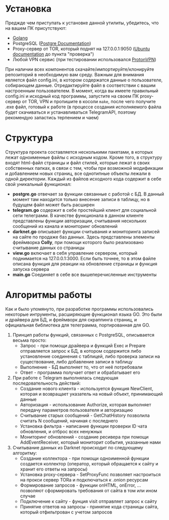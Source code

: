# Установка
  Преджде чем приступать к установке данной утилиты, убедитесь, что на вашем ПК присутствуют:
  - [Golang](https://go.dev/dl/)
  - PostgreSQL ([Postgre Documentation](https://www.postgresql.org/download/linux/ubuntu/))
  - Proxy-сервер от TOR, который поднят на 127.0.0.1:9050 ([Ubuntu documentation](https://help.ubuntu.ru/wiki/tor) до пункта "проверка")
  - Любой VPN сервис (при тестировании использовался [ProtonVPN](https://protonvpn.com/ru/))
            
При наличии всех компонентов скачайте/импортируйте/клонируйте репозиторий в необходимую вам среду.
    Важным для внимания является файл config.ini, в котором содержатся данные о пользователе, собирающем данные. Отредактируйте файл в соответствии с вашим настроенным пользователем.
    В момент, когда вы имеете правильный config.ini и исходный код программы, запустите на своем ПК proxy-сервер от TOR, VPN и пропишите в косоли `make`, после чего получите .ехе файл, готовый к работе (в процессе создания исполняемого файла будет скачиваться и устанавливаться TelegramAPI, поэтому рекомендую запастись терпением и чаем) 
# Структура
  Структура проекта составляется несколькими пакетами, в которых лежат одноименные файлы с исходным кодом. Кроме того, в структуру входят html-файл страницы и файл стилей, которые лежат в своих собственных папках, в связи с тем, чтобы при возможной модификации и добавлением новых страниц, все однотипные объекты лежали в одной директории.
  Каждый из файлов исходного кода содержит в себе свой уникальный функционал:
  - **postgre.go** отвечает за функции связанные с работой с БД. В данный момент там находится только внесение записи в таблицу, но в будущем файл может быть расширен
  - **telegram.go** содержит в себе простейший клиент для социальной сети телеграмм. В качестве функционала в данном клиенте представлены функции авторизации, считывания нескольких сообщений из канала и мониторинг обновлений
  -  **darknet.go** описывает функции считывания и мониторинга записей на сайте по продаже баз данных. Здесь представлены элементы фреймворка **Colly**, при помощи которого было реализовано считывание данных со страницы
  -  **view.go** включает в себя управление сервером, который поднимается на 127.0.0.1:3000. Если быть точнее, то в этом файле описана функция для реакции на обновление страницы и функция запуска сервера    
  -  **main.go** Соединяет в себе все вышеперечисленные инструменты
# Алгоритмы работы
  Как и было упомянуто, при разработке программы использовались некоторые интрументы, расширяющие функционал языка GO. Это были и драйвера для БД, и фреймворк для скраппинга страниц, и официальная библиотека для телеграмма, портированная для GO.
  1. Принцип работы функций, связанных с PostgreSQL, описывается весьма просто: 
     - Запрос - при помощи драйвера и функций Exec и Prepare отправляется запрос к БД, в котором содержится либо установление соединения с таблицей, либо проверка записи на существование, либо добавление записи в таблицу
     - Выполнение - БД выполняет то, что от неё потребовали
     - Ответ - программа получает ответ и обрабатывает его
2. При работе с Telegram выполнялась следующая последовательность действий:
   - Создание нового клиента - используется функция NewClient, которая и возвращает указатель на новый объект, принимающий данные
   - Авторизация - использование Authorize, которая выполняет передачу параметров пользователя и авторизацию
   - Считывание старых сообщений - GetChatHistory позволила считать N сообщений, начиная с последнего
   - Установка фильтра - написание функции проверки ID чата обновления, и отброс всех ненужных
   - Мониторинг обновлений - создание ресивера при помощи AddEventReceiver, который мониторит события, указанные нами
3. Считывание данных из Darknet происходит по следующему алгоритму:
   - Создание коллектора - при помощи одноименной функции создается коллектор (оператор, который обращается к сайту и хранит его ответы на запросы)
   - Установка proxy-сервера - SetProxyFunc позволяет настроиться на прокси сервер TORа и подключаться к .onion ресурсам
   - Формирование запросов - функции onHTML, onError, ... позволяют сформировать требования от сайта в том или ином случае 
   - Подключение к сайту - фунция visit отправляет запрос к сайту
   - Принятие ответов на запросы - принятие кода страницы сайта, который отфильтрован с учетом запросов
